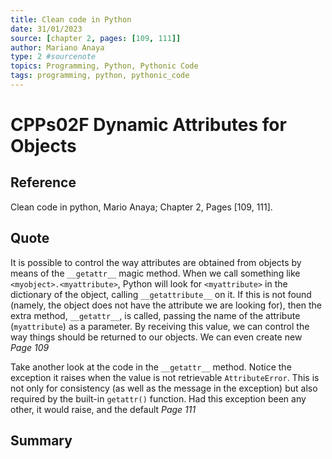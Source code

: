 ```yaml
---
title: Clean code in Python
date: 31/01/2023
source: [chapter 2, pages: [109, 111]]
author: Mariano Anaya
type: 2 #sourcenote
topics: Programming, Python, Pythonic Code
tags: programming, python, pythonic_code
---
```

# CPPs02F Dynamic Attributes for Objects

## **Reference** 
Clean code in python, Mario Anaya; Chapter 2, Pages \[109, 111\].

## **Quote** 
It is possible to control the way attributes are obtained from objects by means of the `__getattr__` magic method. When we call something like `<myobject>.<myattribute>`, Python will look for `<myattribute>` in the dictionary of the object, calling `__getattribute__` on it. If this is not found (namely, the object does not have the attribute we are looking for), then the extra method, `__getattr__`, is called, passing the name of the attribute (`myattribute`) as a parameter. By receiving this value, we can control the way things should be returned to our objects. We can even create new *Page 109*

Take another look at the code in the `__getattr__` method. Notice the exception it raises when the value is not retrievable `AttributeError`. This is not only for consistency (as well as the message in the exception) but also required by the built-in `getattr()` function. Had this exception been any other, it would raise, and the default *Page 111*

## **Summary**